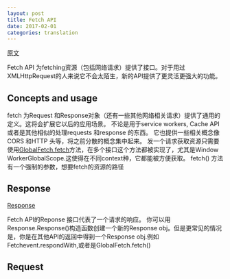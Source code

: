 ```yaml
---
layout: post
title: Fetch API
date: 2017-02-01
categories: translation
---
```

[原文](https://developer.mozilla.org/en-US/docs/Web/API/Fetch_API)

Fetch API 为fetching资源（包括网络请求）提供了接口。对于用过XMLHttpRequest的人来说它不会太陌生，新的API提供了更灵活更强大的功能。

## Concepts and usage

fetch 为Request 和Response对象（还有一些其他网络相关请求）提供了通用的定义。这将会扩展它以后的应用场景。
不论是用于service workers, Cache API或者是其他相似的处理requests 和response 的东西。
它也提供一些相关概念像CORS 和HTTP 头等，将之前分散的概念集中起来。
发一个请求获取资源只需要使用[GlobalFetch.fetch](https://developer.mozilla.org/en-US/docs/Web/API/WindowOrWorkerGlobalScope/fetch)方法，在多个接口这个方法都被实现了，尤其是Window WorkerGlobalScope.这使得在不同context种，它都能被方便获取。
fetch() 方法有一个强制的参数，想要fetch的资源的路径


## Response 

[Response](https://developer.mozilla.org/en-US/docs/Web/API/Response)

Fetch API的Reponse 接口代表了一个请求的响应。
你可以用Response.Response()构造函数创建一个新的Response obj。但是更常见的情况是，你是在其他API的返回中得到一个Response obj.例如Fetchevent.respondWith,或者是GlobalFetch.fetch()

## Request